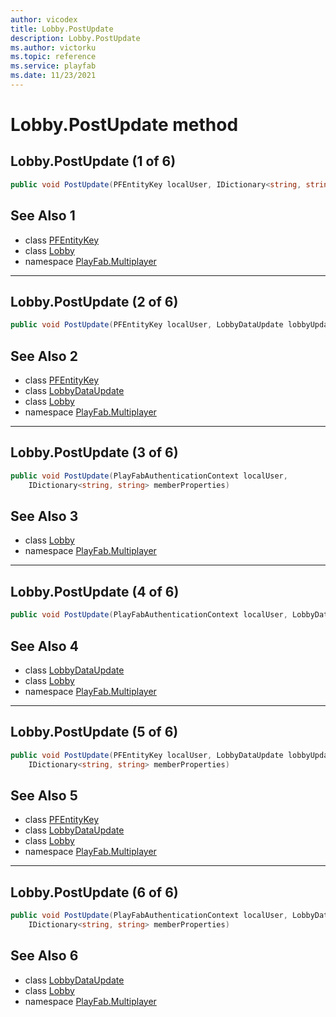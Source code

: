 ```yaml
---
author: vicodex
title: Lobby.PostUpdate
description: Lobby.PostUpdate
ms.author: victorku
ms.topic: reference
ms.service: playfab
ms.date: 11/23/2021
---
```


# Lobby.PostUpdate method
## Lobby.PostUpdate (1 of 6)

```csharp
public void PostUpdate(PFEntityKey localUser, IDictionary<string, string> memberProperties)
```

## See Also 1

* class [PFEntityKey](../PFEntityKey.md)
* class [Lobby](../Lobby.md)
* namespace [PlayFab.Multiplayer](../../PlayFabMultiplayerSDK.md)

---

## Lobby.PostUpdate (2 of 6)

```csharp
public void PostUpdate(PFEntityKey localUser, LobbyDataUpdate lobbyUpdate)
```

## See Also 2

* class [PFEntityKey](../PFEntityKey.md)
* class [LobbyDataUpdate](../LobbyDataUpdate.md)
* class [Lobby](../Lobby.md)
* namespace [PlayFab.Multiplayer](../../PlayFabMultiplayerSDK.md)

---

## Lobby.PostUpdate (3 of 6)

```csharp
public void PostUpdate(PlayFabAuthenticationContext localUser, 
    IDictionary<string, string> memberProperties)
```

## See Also 3

* class [Lobby](../Lobby.md)
* namespace [PlayFab.Multiplayer](../../PlayFabMultiplayerSDK.md)

---

## Lobby.PostUpdate (4 of 6)

```csharp
public void PostUpdate(PlayFabAuthenticationContext localUser, LobbyDataUpdate lobbyUpdate)
```

## See Also 4

* class [LobbyDataUpdate](../LobbyDataUpdate.md)
* class [Lobby](../Lobby.md)
* namespace [PlayFab.Multiplayer](../../PlayFabMultiplayerSDK.md)

---

## Lobby.PostUpdate (5 of 6)

```csharp
public void PostUpdate(PFEntityKey localUser, LobbyDataUpdate lobbyUpdate, 
    IDictionary<string, string> memberProperties)
```

## See Also 5

* class [PFEntityKey](../PFEntityKey.md)
* class [LobbyDataUpdate](../LobbyDataUpdate.md)
* class [Lobby](../Lobby.md)
* namespace [PlayFab.Multiplayer](../../PlayFabMultiplayerSDK.md)

---

## Lobby.PostUpdate (6 of 6)

```csharp
public void PostUpdate(PlayFabAuthenticationContext localUser, LobbyDataUpdate lobbyUpdate, 
    IDictionary<string, string> memberProperties)
```

## See Also 6

* class [LobbyDataUpdate](../LobbyDataUpdate.md)
* class [Lobby](../Lobby.md)
* namespace [PlayFab.Multiplayer](../../PlayFabMultiplayerSDK.md)

